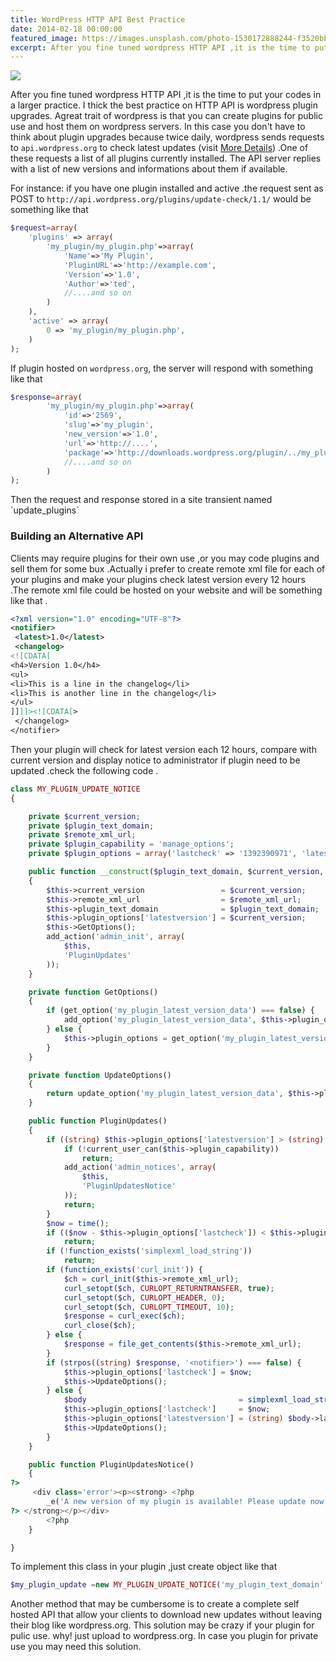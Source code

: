 ```yaml
---
title: WordPress HTTP API Best Practice
date: 2014-02-18 00:00:00
featured_image: https://images.unsplash.com/photo-1530172888244-f3520bbeaa55
excerpt: After you fine tuned wordpress HTTP API ,it is the time to put your codes in a larger practice. I thick the best practice on HTTP API is wordpress plugin upgrades. Agreat trait of wordpress is that you can create plugins for public use and host them on wordpress servers. In this case you don't have to think about plugin upgrades because twice daily, wordpress sends requests to `api.wordpress.org` to check latest updates (visit <a href="http://codex.wordpress.org/WordPress.org_API">More Details</a>) .One of these requests a list of all plugins currently installed. The API server replies with a list of new versions and informations about them if available.
---
```


![](https://images.unsplash.com/photo-1530172888244-f3520bbeaa55)

After you fine tuned wordpress HTTP API ,it is the time to put your codes in a larger practice. I thick the best practice on HTTP API is wordpress plugin upgrades. Agreat trait of wordpress is that you can create plugins for public use and host them on wordpress servers. In this case you don't have to think about plugin upgrades because twice daily, wordpress sends requests to `api.wordpress.org` to check latest updates (visit [More Details](http://codex.wordpress.org/WordPress.org_API)) .One of these requests a list of all plugins currently installed. The API server replies with a list of new versions and informations about them if available.

For instance: if you have one plugin installed and active .the request sent as POST to `http://api.wordpress.org/plugins/update-check/1.1/` would be something like that

```php
$request=array(
    'plugins' => array(
        'my_plugin/my_plugin.php'=>array(
            'Name'=>'My Plugin',
            'PluginURL'=>'http://example.com',
            'Version'=>'1.0',
            'Author'=>'ted',
            //....and so on
        )
    ),
    'active' => array(
        0 => 'my_plugin/my_plugin.php',
    )
);
```

If plugin hosted on `wordpress.org`, the server will respond with something like that

```php
$response=array(
        'my_plugin/my_plugin.php'=>array(
            'id'=>'2569',
            'slug'=>'my_plugin',
            'new_version'=>'1.0',
            'url'=>'http://....',
            'package'=>'http://downloads.wordpress.org/plugin/../my_plugin.zip'
            //....and so on
        )
);
```

<p>Then the request and response stored in a site transient named `update_plugins`</p>
<h3>Building an Alternative API</h3>
<p>Clients may require plugins for their own use ,or you may code plugins and sell them for some bux .Actually i prefer to create remote xml file for each of your plugins and make your plugins check latest version every 12 hours .The remote xml file could be hosted on your website and will be something like that .</p>

```xml
<?xml version="1.0" encoding="UTF-8"?>
<notifier>
 <latest>1.0</latest>
 <changelog>
<![CDATA[
<h4>Version 1.0</h4>
<ul>
<li>This is a line in the changelog</li>
<li>This is another line in the changelog</li>
</ul>
]]]]><![CDATA[>
 </changelog>
</notifier>
```

Then your plugin will check for latest version each 12 hours, compare with current version and display notice to administrator if plugin need to be updated .check the following code .

```php
class MY_PLUGIN_UPDATE_NOTICE
{

    private $current_version;
    private $plugin_text_domain;
    private $remote_xml_url;
    private $plugin_capability = 'manage_options';
    private $plugin_options = array('lastcheck' => '1392390971', 'latestversion' => '', 'interval' => '43200');

    public function __construct($plugin_text_domain, $current_version, $remote_xml_url)
    {
        $this->current_version                 = $current_version;
        $this->remote_xml_url                  = $remote_xml_url;
        $this->plugin_text_domain              = $plugin_text_domain;
        $this->plugin_options['latestversion'] = $current_version;
        $this->GetOptions();
        add_action('admin_init', array(
            $this,
            'PluginUpdates'
        ));
    }

    private function GetOptions()
    {
        if (get_option('my_plugin_latest_version_data') === false) {
            add_option('my_plugin_latest_version_data', $this->plugin_options);
        } else {
            $this->plugin_options = get_option('my_plugin_latest_version_data');
        }
    }

    private function UpdateOptions()
    {
        return update_option('my_plugin_latest_version_data', $this->plugin_options);
    }

    public function PluginUpdates()
    {
        if ((string) $this->plugin_options['latestversion'] > (string) $this->current_version) {
            if (!current_user_can($this->plugin_capability))
                return;
            add_action('admin_notices', array(
                $this,
                'PluginUpdatesNotice'
            ));
            return;
        }
        $now = time();
        if (($now - $this->plugin_options['lastcheck']) < $this->plugin_options['interval'])
            return;
        if (!function_exists('simplexml_load_string'))
            return;
        if (function_exists('curl_init')) {
            $ch = curl_init($this->remote_xml_url);
            curl_setopt($ch, CURLOPT_RETURNTRANSFER, true);
            curl_setopt($ch, CURLOPT_HEADER, 0);
            curl_setopt($ch, CURLOPT_TIMEOUT, 10);
            $response = curl_exec($ch);
            curl_close($ch);
        } else {
            $response = file_get_contents($this->remote_xml_url);
        }
        if (strpos((string) $response, '<notifier>') === false) {
            $this->plugin_options['lastcheck'] = $now;
            $this->UpdateOptions();
        } else {
            $body                                  = simplexml_load_string($response);
            $this->plugin_options['lastcheck']     = $now;
            $this->plugin_options['latestversion'] = (string) $body->latest;
            $this->UpdateOptions();
        }
    }

    public function PluginUpdatesNotice()
    {
?>
     <div class='error'><p><strong> <?php
        _e('A new version of my plugin is available! Please update now.', $this->plugin_text_domain);
?> </strong></p></div>
        <?php
    }

}
```

To implement this class in your plugin ,just create object like that

```php
$my_plugin_update =new MY_PLUGIN_UPDATE_NOTICE('my_plugin_text_domain','1.0','http://mysite.com/my_plugin.xml')
```

Another method that may be cumbersome is to create a complete self hosted API that allow your clients to download new updates without leaving their blog like wordpress.org. This solution may be crazy if your plugin for pulic use. why! just upload to wordpress.org. In case you plugin for private use you may need this solution.
